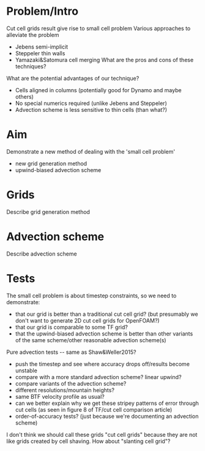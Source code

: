 Problem/Intro
=============
Cut cell grids result give rise to small cell problem
Various approaches to alleviate the problem
- Jebens semi-implicit
- Steppeler thin walls
- Yamazaki&Satomura cell merging
What are the pros and cons of these techniques?

What are the potential advantages of our technique?
- Cells aligned in columns (potentially good for Dynamo and maybe others)
- No special numerics required (unlike Jebens and Steppeler)
- Advection scheme is less sensitive to thin cells (than what?)

Aim
===
Demonstrate a new method of dealing with the 'small cell problem'
- new grid generation method
- upwind-biased advection scheme

Grids
=====
Describe grid generation method

Advection scheme
================
Describe advection scheme

Tests
=====
The small cell problem is about timestep constraints, so we need to demonstrate:
- that our grid is better than a traditional cut cell grid? (but presumably we don't want to generate 2D cut cell grids for OpenFOAM?)
- that our grid is comparable to some TF grid?
- that the upwind-biased advection scheme is better than other variants of the same scheme/other reasonable advection scheme(s)

Pure advection tests -- same as Shaw&Weller2015?
- push the timestep and see where accuracy drops off/results become unstable
- compare with a more standard advection scheme? linear upwind?
- compare variants of the advection scheme?
- different resolutions/mountain heights?
- same BTF velocity profile as usual?
- can we better explain why we get these stripey patterns of error through cut cells (as seen in figure 8 of TF/cut cell comparison article)
- order-of-accuracy tests? (just because we're documenting an advection scheme)

I don't think we should call these grids "cut cell grids" because they are not like grids created by cell shaving.  How about "slanting cell grid"?
